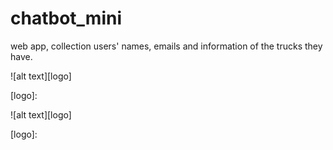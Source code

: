 # chatbot_mini
web app, collection users' names, emails and information of the trucks they have.

![alt text][logo]

[logo]:

![alt text][logo]

[logo]:

